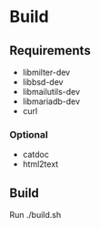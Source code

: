 # Build

## Requirements

 * libmilter-dev
 * libbsd-dev
 * libmailutils-dev
 * libmariadb-dev
 * curl
 
### Optional 

 * catdoc
 * html2text

 
## Build

Run ./build.sh
